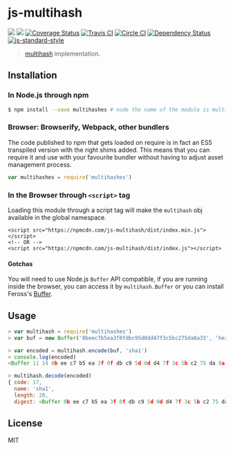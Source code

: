 js-multihash
============

[![](https://img.shields.io/badge/made%20by-Protocol%20Labs-blue.svg?style=flat-square)](http://ipn.io)
[![](https://img.shields.io/badge/freenode-%23ipfs-blue.svg?style=flat-square)](http://webchat.freenode.net/?channels=%23ipfs)
[![Coverage Status](https://coveralls.io/repos/github/jbenet/js-multihash/badge.svg?branch=master)](https://coveralls.io/github/jbenet/js-multihash?branch=master)
[![Travis CI](https://travis-ci.org/jbenet/js-multihash.svg?branch=master)](https://travis-ci.org/jbenet/js-multihash)
[![Circle CI](https://circleci.com/gh/jbenet/js-multihash.svg?style=svg)](https://circleci.com/gh/jbenet/js-multihash)
[![Dependency Status](https://david-dm.org/jbenet/multihashes.svg?style=flat-square)](https://david-dm.org/jbenet/js-multihash)
[![js-standard-style](https://img.shields.io/badge/code%20style-standard-brightgreen.svg?style=flat-square)](https://github.com/feross/standard)

> [multihash](//github.com/jbenet/multihash) implementation.

## Installation

### In Node.js through npm

```bash
$ npm install --save multihashes # node the name of the module is multihashes
```

### Browser: Browserify, Webpack, other bundlers

The code published to npm that gets loaded on require is in fact an ES5 transpiled version with the right shims added. This means that you can require it and use with your favourite bundler without having to adjust asset management process.

```JavaScript
var multihashes = require('multihashes')
```


### In the Browser through `<script>` tag

Loading this module through a script tag will make the ```multihash``` obj available in the global namespace.

```
<script src="https://npmcdn.com/js-multihash/dist/index.min.js"></script>
<!-- OR -->
<script src="https://npmcdn.com/js-multihash/dist/index.js"></script>
```

#### Gotchas

You will need to use Node.js `Buffer` API compatible, if you are running inside the browser, you can access it by `multihash.Buffer` or you can install Feross's [Buffer](https://github.com/feross/buffer).

## Usage

```js
> var multihash = require('multihashes')
> var buf = new Buffer('0beec7b5ea3f0fdbc95d0dd47f3c5bc275da8a33', 'hex')

> var encoded = multihash.encode(buf, 'sha1')
> console.log(encoded)
<Buffer 11 14 0b ee c7 b5 ea 3f 0f db c9 5d 0d d4 7f 3c 5b c2 75 da 8a 33>

> multihash.decode(encoded)
{ code: 17,
  name: 'sha1',
  length: 20,
  digest: <Buffer 0b ee c7 b5 ea 3f 0f db c9 5d 0d d4 7f 3c 5b c2 75 da 8a 33> }
```

## License

MIT
